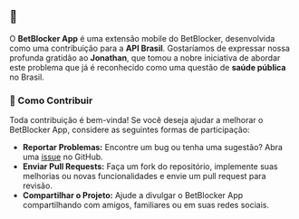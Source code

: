 ## 🤝

O **BetBlocker App** é uma extensão mobile do BetBlocker, desenvolvida como uma contribuição para a **API Brasil**. Gostaríamos de expressar nossa profunda gratidão ao **Jonathan**, que tomou a nobre iniciativa de abordar este problema que já é reconhecido como uma questão de **saúde pública** no Brasil.

### 🙌 Como Contribuir

Toda contribuição é bem-vinda! Se você deseja ajudar a melhorar o BetBlocker App, considere as seguintes formas de participação:

- **Reportar Problemas:** Encontre um bug ou tenha uma sugestão? Abra uma [issue](https://github.com/seu-usuario/betblocker/issues) no GitHub.
- **Enviar Pull Requests:** Faça um fork do repositório, implemente suas melhorias ou novas funcionalidades e envie um pull request para revisão.
- **Compartilhar o Projeto:** Ajude a divulgar o BetBlocker App compartilhando com amigos, familiares ou em suas redes sociais.

